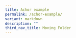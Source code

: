 ```yaml
---
title: Achor example
permalink: /achor-example/
variant: markdown
description: ""
third_nav_title: Moving Folder
---
```

